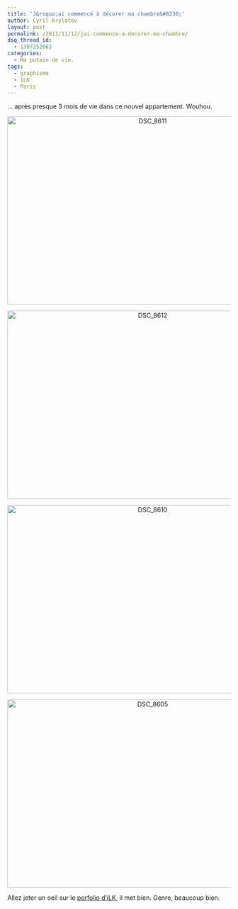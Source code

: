 ```yaml
---
title: 'J&rsquo;ai commencé à décorer ma chambre&#8230;'
author: Cyril Krylatov
layout: post
permalink: /2011/11/12/jai-commence-a-decorer-ma-chambre/
dsq_thread_id:
  - 1397252663
categories:
  - Ma putain de vie.
tags:
  - graphisme
  - iLK
  - Paris
---
```

&#8230; après presque 3 mois de vie dans ce nouvel appartement. Wouhou.

<p style="text-align:center;">
  <a href="http://www.flickr.com/photos/dondapo/6337168461/" title="DSC_8611 de Cyril Krylatov, sur Flickr"><img src="http://farm7.static.flickr.com/6033/6337168461_2ecc295f29_z.jpg" width="640" height="425" alt="DSC_8611" /></a>
</p>

<!--more-->

<p style="text-align:center;">
  <a href="http://www.flickr.com/photos/dondapo/6337924840/" title="DSC_8612 de Cyril Krylatov, sur Flickr"><img src="http://farm7.static.flickr.com/6059/6337924840_4a5341736f_z.jpg" width="640" height="425" alt="DSC_8612" /></a>
</p>

<p style="text-align:center;">
  <a href="http://www.flickr.com/photos/dondapo/6337917958/" title="DSC_8610 de Cyril Krylatov, sur Flickr"><img src="http://farm7.static.flickr.com/6043/6337917958_92f11ecddb_z.jpg" width="640" height="425" alt="DSC_8610" /></a>
</p>

<p style="text-align:center;">
  <a href="http://www.flickr.com/photos/dondapo/6337160993/" title="DSC_8605 de Cyril Krylatov, sur Flickr"><img src="http://farm7.static.flickr.com/6231/6337160993_80fb1f408f_z.jpg" width="640" height="425" alt="DSC_8605" /></a>
</p>

Allez jeter un oeil sur le [porfolio d&rsquo;iLK][1], il met bien. Genre, beaucoup bien.

 [1]: http://www.ilkilkilk.com/
